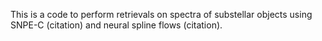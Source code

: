This is a code to perform retrievals on spectra of substellar objects using 
SNPE-C (citation) and neural spline flows (citation).
